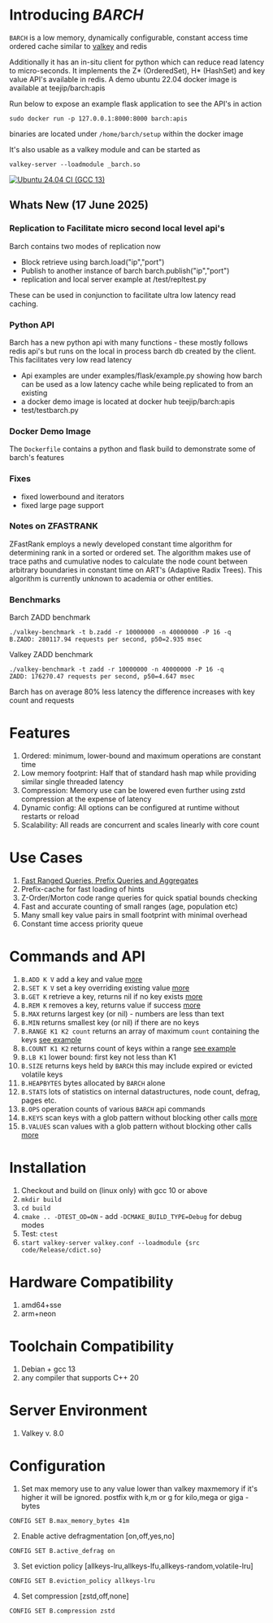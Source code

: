 # Introducing *BARCH*

`BARCH` is a low memory, dynamically configurable, constant access time ordered cache similar to [valkey](https://valkey.io/) and redis

Additionally it has an in-situ client for python which can reduce read latency to micro-seconds.
It implements the Z* (OrderedSet), H* (HashSet) and key value API's available in redis.
A demo ubuntu 22.04 docker image is available at teejip/barch:apis

Run below to expose an example flask application to see the API's in action
```
sudo docker run -p 127.0.0.1:8000:8000 barch:apis
```
binaries are located under `/home/barch/setup` within the docker image

It's also usable as a valkey module and can be started as
```
valkey-server --loadmodule _barch.so
```

[![Ubuntu 24.04 CI (GCC 13)](https://github.com/tjizep/barch/actions/workflows/ubuntu24.yml/badge.svg)](https://github.com/tjizep/barch/actions/workflows/ubuntu22.yml)

## Whats New (17 June 2025)
### Replication to Facilitate micro second local level api's

Barch contains two modes of replication now
- Block retrieve using barch.load("ip","port")
- Publish to another instance of barch barch.publish("ip","port")
- replication and local server example at /test/repltest.py

These can be used in conjunction to facilitate ultra low latency read caching. 

### Python API

Barch has a new python api with many functions - these mostly follows redis api's but runs on the local in process barch db created by the client. This facilitates very low read latency
- Api examples are under examples/flask/example.py showing how barch can be used as a low latency cache while being replicated to from an existing 
- a docker demo image is located at docker hub teejip/barch:apis
- test/testbarch.py

### Docker Demo Image
The `Dockerfile` contains a python and flask build to demonstrate some of barch's features

### Fixes
- fixed lowerbound and iterators 
- fixed large page support

### Notes on ZFASTRANK

ZFastRank employs a newly developed constant time algorithm for determining rank in a sorted or ordered set.
The algorithm makes use of trace paths and cumulative nodes to calculate the node count between arbitrary boundaries in constant time on ART's (Adaptive Radix Trees).
This algorithm is currently unknown to academia or other entities.

### Benchmarks
Barch ZADD benchmark
```
./valkey-benchmark -t b.zadd -r 10000000 -n 40000000 -P 16 -q
B.ZADD: 280117.94 requests per second, p50=2.935 msec
```
Valkey ZADD benchmark
```
./valkey-benchmark -t zadd -r 10000000 -n 40000000 -P 16 -q
ZADD: 176270.47 requests per second, p50=4.647 msec
```
Barch has on average 80% less latency the difference increases with key count and requests




# Features
1. Ordered: minimum, lower-bound and maximum operations are constant time
2. Low memory footprint: Half that of standard hash map while providing similar single threaded latency 
3. Compression: Memory use can be lowered even further using zstd compression at the expense of latency
4. Dynamic config: All options can be configured at runtime without restarts or reload
5. Scalability: All reads are concurrent and scales linearly with core count

# Use Cases
1. [Fast Ranged Queries, Prefix Queries and Aggregates](https://github.com/tjizep/barch/blob/main/USECASE.md)
2. Prefix-cache for fast loading of hints  
3. Z-Order/Morton code range queries for quick spatial bounds checking
4. Fast and accurate counting of small ranges (age, population etc)
5. Many small key value pairs in small footprint with minimal overhead
6. Constant time access priority queue

# Commands and API
1. `B.ADD K V` add a key and value [more](https://github.com/tjizep/barch/blob/main/ADD.md)
2. `B.SET K V` set a key overriding existing value [more](https://github.com/tjizep/barch/blob/main/SET.md)
3. `B.GET K` retrieve a key, returns nil if no key exists [more](https://github.com/tjizep/barch/blob/main/GET.md)
4. `B.REM K` removes a key, returns value if success [more](https://github.com/tjizep/barch/blob/main/REM.md)
5. `B.MAX` returns largest key  (or nil) - numbers are less than text
6. `B.MIN` returns smallest key (or nil) if there are no keys
7. `B.RANGE K1 K2 count` returns an array of maximum `count` containing the keys [see example](https://github.com/tjizep/barch/blob/main/USECASE.md)
8. `B.COUNT K1 K2` returns count of keys within a range [see example](https://github.com/tjizep/barch/blob/main/USECASE.md) 
9. `B.LB K1` lower bound: first key not less than K1 
10. `B.SIZE` returns keys held by `BARCH` this may include expired or evicted volatile keys
11. `B.HEAPBYTES` bytes allocated by `BARCH` alone
12. `B.STATS` lots of statistics on internal datastructures, node count, defrag, pages etc.
13. `B.OPS` operation counts of various `BARCH` api commands
14. `B.KEYS` scan keys with a glob pattern without blocking other calls [more](https://github.com/tjizep/barch/blob/main/KEYS.md)
15. `B.VALUES` scan values with a glob pattern without blocking other calls [more](https://github.com/tjizep/barch/blob/main/KEYS.md)

# Installation
1. Checkout and build on (linux only) with gcc 10 or above
2. `mkdir build`
3. `cd build`
4. `cmake .. -DTEST_OD=ON` -  add `-DCMAKE_BUILD_TYPE=Debug` for debug modes
5. Test: `ctest`
6. `start valkey-server valkey.conf --loadmodule {src code/Release/cdict.so}`

# Hardware Compatibility
1. amd64+sse
2. arm+neon

# Toolchain Compatibility
1. Debian + gcc 13
2. any compiler that supports C++ 20

# Server Environment
1. Valkey v. 8.0

# Configuration
1. Set max memory use to any value lower than valkey maxmemory if it's higher it will be ignored. postfix with k,m or g for kilo,mega or giga -bytes
```redis
CONFIG SET B.max_memory_bytes 41m
```
2. Enable active defragmentation [on,off,yes,no]
````redis
CONFIG SET B.active_defrag on
````
3. Set eviction policy [allkeys-lru,allkeys-lfu,allkeys-random,volatile-lru]
```redis
CONFIG SET B.eviction_policy allkeys-lru
```
4. Set compression [zstd,off,none]
```redis
CONFIG SET B.compression zstd
```
